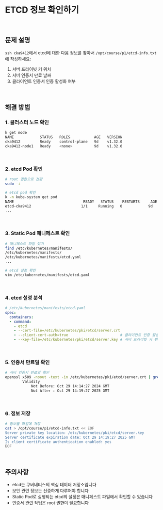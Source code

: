 # ETCD 정보 확인하기

<br/>

## 문제 설명
`ssh cka9412`에서 etcd에 대한 다음 정보를 찾아서 `/opt/course/p1/etcd-info.txt`에 작성하세요:

1. 서버 프라이빗 키 위치
2. 서버 인증서 만료 날짜
3. 클라이언트 인증서 인증 활성화 여부

<br/>

## 해결 방법

### 1. 클러스터 노드 확인
```bash
k get node
NAME            STATUS   ROLES           AGE   VERSION
cka9412         Ready    control-plane   9d    v1.32.0
cka9412-node1   Ready    <none>          9d    v1.32.0
```

<br/>

### 2. etcd Pod 확인
```bash
# root 권한으로 전환
sudo -i

# etcd pod 확인
k -n kube-system get pod
NAME                                READY   STATUS    RESTARTS     AGE
etcd-cka9412                       1/1     Running   0            9d
...
```

<br/>

### 3. Static Pod 매니페스트 확인
```bash
# 매니페스트 파일 찾기
find /etc/kubernetes/manifests/
/etc/kubernetes/manifests/
/etc/kubernetes/manifests/etcd.yaml
...

# etcd 설정 확인
vim /etc/kubernetes/manifests/etcd.yaml
```

<br/>

### 4. etcd 설정 분석
```yaml
# /etc/kubernetes/manifests/etcd.yaml
spec:
  containers:
  - command:
    - etcd
    - --cert-file=/etc/kubernetes/pki/etcd/server.crt
    - --client-cert-auth=true                        # 클라이언트 인증 활성화됨
    - --key-file=/etc/kubernetes/pki/etcd/server.key # 서버 프라이빗 키 위치
```

<br/>

### 5. 인증서 만료일 확인
```bash
# 서버 인증서 만료일 확인
openssl x509 -noout -text -in /etc/kubernetes/pki/etcd/server.crt | grep Validity -A2
        Validity
            Not Before: Oct 29 14:14:27 2024 GMT
            Not After : Oct 29 14:19:27 2025 GMT
```

<br/>

### 6. 정보 저장
```bash
# 정보를 파일에 저장
cat > /opt/course/p1/etcd-info.txt << EOF
Server private key location: /etc/kubernetes/pki/etcd/server.key
Server certificate expiration date: Oct 29 14:19:27 2025 GMT
Is client certificate authentication enabled: yes
EOF
```

<br/>

## 주의사항
- etcd는 쿠버네티스의 핵심 데이터 저장소입니다
- 보안 관련 정보는 신중하게 다루어야 합니다
- Static Pod로 실행되는 etcd의 설정은 매니페스트 파일에서 확인할 수 있습니다
- 인증서 관련 작업은 root 권한이 필요합니다
